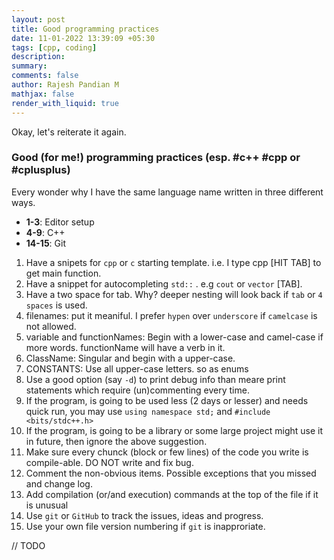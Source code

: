 ```yaml
---
layout: post
title: Good programming practices
date: 11-01-2022 13:39:09 +05:30
tags: [cpp, coding]
description:
summary:
comments: false
author: Rajesh Pandian M
mathjax: false
render_with_liquid: true
---
```


Okay, let's reiterate it again.

### Good (for me!) programming practices (esp. #c++ #cpp or #cplusplus)

Every wonder why I have the same language name written in three different ways.


- **1-3**: Editor setup
- **4-9**: C++
- **14-15**: Git

1. Have a snipets for `cpp` or `c` starting template. i.e. I type cpp [HIT TAB] to get main function.
2. Have a snippet for autocompleting `std::` . e.g `cout` or `vector` [TAB].
3. Have a two space for tab. Why? deeper nesting will look back if `tab` or `4 spaces` is used.
4. filenames: put it meaniful. I prefer `hypen`  over `underscore` if `camelcase` is not allowed.
5. variable and functionNames: Begin with a lower-case and camel-case if more words. functionName will have a verb in it.
6. ClassName: Singular and begin with a upper-case.
7. CONSTANTS: Use all upper-case letters. so as enums
8. Use a good option (say `-d`) to print debug info than meare print statements which require (un)commenting every time.
9. If the program, is going to be used less (2 days or lesser) and needs quick run, you may use `using namespace std;` and `#include <bits/stdc++.h>`
10. If the program, is going to be a library or some large project might use it in future, then ignore the above suggestion.
11. Make sure every chunck (block or few lines) of the code you write is compile-able. DO NOT write and fix bug.
12. Comment the non-obvious items. Possible exceptions that you missed and change log.
13. Add compilation (or/and execution) commands at the top of the file if it is unusual
14. Use `git` or `GitHub` to track the issues, ideas and progress.
15. Use your own file version numbering if `git` is inapproriate.


// TODO

